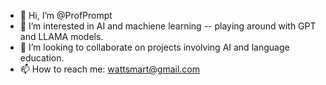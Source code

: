 - 👋 Hi, I’m @ProfPrompt
- 👀 I’m interested in AI and machiene learning -- playing around with GPT and LLAMA models.
- 💞️ I’m looking to collaborate on projects involving AI and language education.
- 📫 How to reach me: wattsmart@gmail.com

<!---
agw84/agw84 is a ✨ special ✨ repository because its `README.md` (this file) appears on your GitHub profile.
You can click the Preview link to take a look at your changes.
--->
